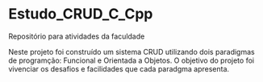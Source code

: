 # Estudo_CRUD_C_Cpp
Repositório para atividades da faculdade

Neste projeto foi construído um sistema CRUD utilizando dois paradigmas de programção: Funcional e Orientada a Objetos.
O objetivo do projeto foi vivenciar os desafios e facilidades que cada paradgma apresenta.
